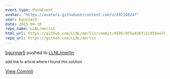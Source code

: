 ```yaml
---
event_type: PushEvent
avatar: "https://avatars.githubusercontent.com/u/49216024?"
user: bgunnar5
date: 2025-04-10
repo_name: LLNL/merlin
html_url: https://github.com/LLNL/merlin/commit/4595c955e836fc2c056ee786140a74fc9e756335
repo_url: https://github.com/LLNL/merlin
---
```


<a href='https://github.com/bgunnar5' target='_blank'>bgunnar5</a> pushed to <a href='https://github.com/LLNL/merlin' target='_blank'>LLNL/merlin</a>

<small>add link to article where I found this solution</small>

<a href='https://github.com/LLNL/merlin/commit/4595c955e836fc2c056ee786140a74fc9e756335' target='_blank'>View Commit</a>